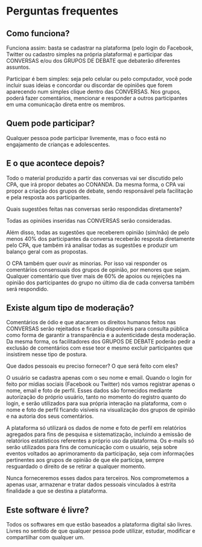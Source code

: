 # Perguntas frequentes

## Como funciona?

Funciona assim: basta se cadastrar na plataforma (pelo login do Facebook, Twitter ou cadastro simples na própria plataforma) e participar das CONVERSAS e/ou dos GRUPOS DE DEBATE que debaterão diferentes assuntos.

Participar é bem simples: seja pelo celular ou pelo computador, você pode incluir suas ideias e concordar ou discordar de opiniões que forem aparecendo num simples clique dentro das CONVERSAS. Nos grupos, poderá fazer comentários, mencionar e responder a outros participantes em uma comunicação direta entre os membros.

## Quem pode participar?

Qualquer pessoa pode participar livremente, mas o foco está no engajamento de crianças e adolescentes.

## E o que acontece depois?

Todo o material produzido a partir das conversas vai ser discutido pelo CPA, que irá propor debates ao CONANDA. Da mesma forma, o CPA vai propor a criação dos grupos de debate, sendo responsável pela facilitação e pela resposta aos participantes.

Quais sugestões feitas nas conversas serão respondidas diretamente?

Todas as opiniões inseridas nas CONVERSAS serão consideradas.

Além disso, todas as sugestões que receberem opinião (sim/não) de pelo menos 40% dos participantes da conversa receberão resposta diretamente pelo CPA, que também irá analisar todas as sugestões e produzir um balanço geral com as propostas.

O CPA também quer ouvir as minorias. Por isso vai responder os comentários consensuais dos grupos de opinião, por menores que sejam. Qualquer comentário que tiver mais de 60% de apoios ou rejeições na opinião dos participantes do grupo no último dia de cada conversa também será respondido.

## Existe algum tipo de moderação?

Comentários de ódio e que atacarem os direitos humanos feitos nas CONVERSAS serão rejeitados e ficarão disponíveis para consulta pública como forma de garantir a transparência e a autenticidade desta moderação. Da mesma forma, os facilitadores dos GRUPOS DE DEBATE poderão pedir a exclusão de comentários com esse teor e mesmo excluir participantes que insistirem nesse tipo de postura.

Que dados pessoais eu preciso fornecer? O que será feito com eles?

O usuário se cadastra apenas com o seu nome e email. Quando o login for feito por mídias sociais (Facebook ou Twitter) nós vamos registrar apenas o nome, email e foto de perfil. Esses dados são fornecidos mediante autorização do próprio usuário, tanto no momento do registro quanto do login, e serão utilizados para sua própria interação na plataforma, com o nome e foto de perfil ficando visíveis na visualização dos grupos de opinião e na autoria dos seus comentários.

A plataforma só utilizará os dados de nome e foto de perfil em relatórios agregados para fins de pesquisa e sistematização, incluindo a emissão de relatórios estatísticos referentes a próprio uso da plataforma. Os e-mails só serão utilizados para fins de comunicação com o usuário, seja sobre eventos voltados ao aprimoramento da participação, seja com informações pertinentes aos grupos de opinião de que ele participa, sempre resguardado o direito de se retirar a qualquer momento.

Nunca forneceremos esses dados para terceiros. Nos comprometemos a apenas usar, armazenar e tratar dados pessoais vinculados à estrita finalidade a que se destina a plataforma.

## Este software é livre?

Todos os softwares em que estão baseados a plataforma digital são livres. Livres no sentido de que qualquer pessoa pode utilizar, estudar, modificar e compartilhar com qualquer um.
